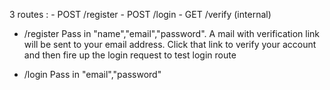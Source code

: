 3 routes : 
    - POST /register
    - POST /login
    - GET /verify (internal)

- /register
Pass in "name","email","password".
A mail with verification link will be sent to your email address. Click that link to verify your account and then fire up the login request to test login route

- /login
Pass in "email","password"